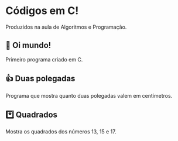 # Códigos em C!
Produzidos na aula de Algoritmos e Programação.

## 👋 Oi mundo!
Primeiro programa criado em C.
 
 ## 👍 Duas polegadas
 Programa que mostra quanto duas polegadas valem em centímetros.
 
 ## *️⃣ Quadrados
 Mostra os quadrados dos números 13, 15 e 17.
